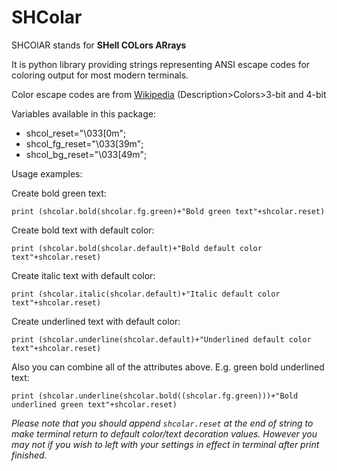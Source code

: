 # SHColar
SHCOlAR stands for **SHell COLors ARrays**

It is python library providing strings representing ANSI escape codes for coloring output for most modern terminals.

Color escape codes are from [Wikipedia](https://en.m.wikipedia.org/wiki/ANSI_escape_code) (Description>Colors>3-bit and 4-bit


Variables available in this package:


* shcol_reset="\033[0m";
* shcol_fg_reset="\033[39m";
* shcol_bg_reset="\033[49m";


Usage examples:

Create bold green text:

`print (shcolar.bold(shcolar.fg.green)+"Bold green text"+shcolar.reset)`

Create bold text with default color:

`print (shcolar.bold(shcolar.default)+"Bold default color text"+shcolar.reset)`

Create italic text with default color:

`print (shcolar.italic(shcolar.default)+"Italic default color text"+shcolar.reset)`

Create underlined text with default color:

`print (shcolar.underline(shcolar.default)+"Underlined default color text"+shcolar.reset)`

Also you can combine all of the attributes above. E.g. green bold underlined text:

`print (shcolar.underline(shcolar.bold((shcolar.fg.green)))+"Bold underlined green text"+shcolar.reset)`

_Please note that you should append `shcolar.reset` at the end of string to make terminal return to default color/text decoration values. However you may not if you wish to left with your settings in effect in terminal after print finished._